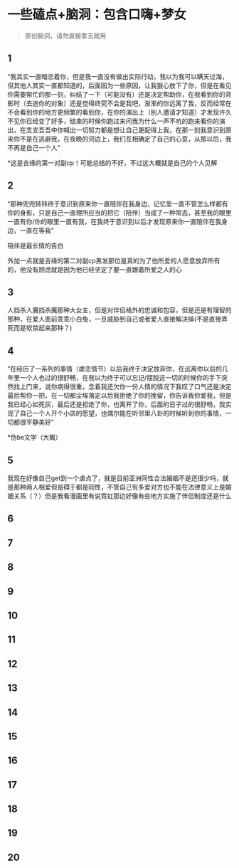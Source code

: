 # 一些磕点+脑洞：包含口嗨+梦女
> 原创脑洞，请勿直接拿去就用

## 1
“我其实一直暗恋着你，但是我一直没有做出实际行动，我以为我可以瞒天过海，但其他人其实一直都知道的，后面因为一些原因，让我狠心放下了你，但是在看见你需要帮忙的那一刻，纠结了一下（可能没有）还是决定帮助你，在我看到你的背影时（去追你的对象）还是觉得终究不会是我吧，渐渐的你远离了我，反而经常在不会看到你的地方更频繁的看到你，在你的演出上（别人邀请才知道）才发现许久不见你已经变了好多，结束的时候你跑过来问我为什么一声不吭的跑来看你的演出，在支支吾吾中你喊出一切努力都是想让自己更配得上我，在那一刻我意识到原来你不是在逃避我，在夜晚的河边上，我们互相确定了自己的心意，从那以后，我不再是自己一个人”

*这是吉缘的第一对副cp！可能总结的不好，不过这大概就是自己的个人见解

## 2
“那种兜兜转转终于意识到原来你一直陪伴在我身边，记忆里一直不管怎么样都有你的身影，只是自己一直理所应当的把它（陪伴）当成了一种常态，甚至我的眼里一直有你/你的眼里一直有我，在我终于意识到以后才发现原来你一直陪伴在我身边，一直在等我”

陪伴是最长情的告白

外加一点就是吉缘的第二对副cp黑发那位是真的为了他所爱的人愿意放弃所有的，他没有顾虑就是因为他已经坚定了要一直跟着所爱之人的心

## 3
人挡杀人魔挡杀魔那种大女主，但是对伴侣格外的忠诚和包容，但是还是有理智的那种，在爱人面前乖乖小白兔，一旦威胁到自己或者爱人直接解决掉(不是直接弄死而是软禁起来那种？)

## 4
“在经历了一系列的事情（虐恋情节）以后我终于决定放弃你，在远离你以后的几年里一个人也过的很舒畅，在我以为终于可以忘记/摆脱这一切的时候你的手下突然找上门来，说你病得很重，念着我还欠你一份人情的情况下我叹了口气还是决定最后帮你一把，在一切都尘埃落定以后我拒绝了你的挽留，你告诉我你爱我，但是我已经心如死灰，最后还是拒绝了你，也离开了你，后面的日子过的很舒畅，我实现了自己一个人开个小店的愿望，也偶尔能在听邻里八卦的时候听到你的事情，一切都很平静美好”

*伪be文学（大概）

## 5
我现在好像自己get到一个虐点了，就是目前亚洲同性合法婚姻不是还很少吗，就是那种两人相爱但是碍于都是同性，不管自己有多爱对方也不能在法律意义上是婚姻关系（？）但是我看漫画里有说霓虹那边好像有些地方实施了伴侣制度还是什么

## 6


## 7

## 8

## 9

## 10

## 11

## 12

## 13

## 14

## 15

## 16

## 17

## 18

## 19

## 20
